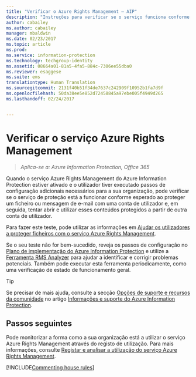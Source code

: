 ```yaml
---
title: "Verificar o Azure Rights Management – AIP"
description: "Instruções para verificar se o serviço funciona conforme esperado ao proteger um ficheiro ou e-mail utilizando uma conta de utilizador e tentar abrir e utilizar esse conteúdo protegido a partir de outra conta de utilizador."
author: cabailey
ms.author: cabailey
manager: mbaldwin
ms.date: 02/23/2017
ms.topic: article
ms.prod: 
ms.service: information-protection
ms.technology: techgroup-identity
ms.assetid: 08664a01-81a5-4fa5-884c-7306ee55dba0
ms.reviewer: esaggese
ms.suite: ems
translationtype: Human Translation
ms.sourcegitcommit: 2131f40b51f34de7637c242909f10952b1fa7d9f
ms.openlocfilehash: 50da38ee5e852d72458845a97ebe005f4949d265
ms.lasthandoff: 02/24/2017


---
```


# <a name="verifying-the-azure-rights-management-service"></a>Verificar o serviço Azure Rights Management

>*Aplica-se a: Azure Information Protection, Office 365*

Quando o serviço Azure Rights Management do Azure Information Protection estiver ativado e o utilizador tiver executado passos de configuração adicionais necessários para a sua organização, pode verificar se o serviço de proteção está a funcionar conforme esperado ao proteger um ficheiro ou mensagem de e-mail com uma conta de utilizador e, em seguida, tentar abrir e utilizar esses conteúdos protegidos a partir de outra conta de utilizador.

Para fazer este teste, pode utilizar as informações em [Ajudar os utilizadores a proteger ficheiros com o serviço Azure Rights Management](help-users.md).

Se o seu teste não for bem-sucedido, reveja os passos de configuração no [Plano de implementação do Azure Information Protection](../plan-design/deployment-roadmap.md) e utilize a [Ferramenta RMS Analyzer](http://www.microsoft.com/en-us/download/details.aspx?id=46437) para ajudar a identificar e corrigir problemas potenciais. Também pode executar esta ferramenta periodicamente, como uma verificação de estado de funcionamento geral.

> [!TIP]
> Se precisar de mais ajuda, consulte a secção [Opções de suporte e recursos da comunidade](../get-started/information-support.md#support-options-and-community-resources) no artigo [Informações e suporte do Azure Information Protection](../get-started/information-support.md).

## <a name="next-steps"></a>Passos seguintes

Pode monitorizar a forma como a sua organização está a utilizar o serviço Azure Rights Management através do registo de utilização. Para mais informações, consulte [Registar e analisar a utilização do serviço Azure Rights Management](log-analyze-usage.md).

[!INCLUDE[Commenting house rules](../includes/houserules.md)]



